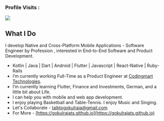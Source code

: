 
 ### Profile Visits :<br>
  <img src="https://profile-counter.glitch.me/gokulrajats/count.svg" />

## What I Do
I develop Native and Cross-Platform Mobile Applications - Software Engineer by Profession , interested in End-to-End Software and Product Development.
- Kotlin | Java | Dart | Android | Flutter | Javascript | React-Native | Ruby-Rails
- I’m currently working Full-Time as a Product Engineer at [Codingmart Technologies](https://codingmart.com). 
- I’m currently learning Flutter, Finance and Investments, German, and a little bit about Life.
- I can help you with mobile and web app development.
- I enjoy playing Basketball and Table-Tennis. I enjoy Music and Singing.
- Let's Collaborate - talktogokulraja@gmail.com
- For More - [https://gokulrajats.github.io](https://gokulrajats.github.io)
